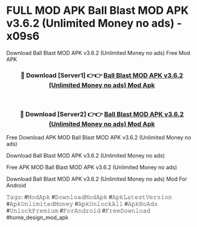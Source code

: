 # FULL MOD APK Ball Blast MOD APK v3.6.2 (Unlimited Money no ads) - x09s6
Download Ball Blast MOD APK v3.6.2 (Unlimited Money no ads) Free Mod APK

<div align="center">
<h3>🔴 Download [Server1] 👉👉 <a href="https://apk-comot.site?title=Ball_Blast_MOD_APK_v3.6.2_(Unlimited_Money_no_ads)">Ball Blast MOD APK v3.6.2 (Unlimited Money no ads) Mod Apk</a></h3><br>

<h3>🔴 Download [Server2] 👉👉 <a href="https://apk-comot.site?title=Ball_Blast_MOD_APK_v3.6.2_(Unlimited_Money_no_ads)">Ball Blast MOD APK v3.6.2 (Unlimited Money no ads) Mod Apk</a></h3>
</div>


Free Download APK MOD Ball Blast MOD APK v3.6.2 (Unlimited Money no ads)

Download Ball Blast MOD APK v3.6.2 (Unlimited Money no ads) 

Free APK MOD Ball Blast MOD APK v3.6.2 (Unlimited Money no ads) 

Download Ball Blast MOD APK v3.6.2 (Unlimited Money no ads) Mod For Android

𝚃𝚊𝚐𝚜: #𝙼𝚘𝚍𝙰𝚙𝚔 #𝙳𝚘𝚠𝚗𝚕𝚘𝚊𝚍𝙼𝚘𝚍𝙰𝚙𝚔 #𝙰𝚙𝚔𝙻𝚊𝚝𝚎𝚜𝚝𝚅𝚎𝚛𝚜𝚒𝚘𝚗 #𝙰𝚙𝚔𝚄𝚗𝚕𝚒𝚖𝚒𝚝𝚎𝚍𝙼𝚘𝚗𝚎𝚢 #𝙰𝚙𝚔𝚄𝚗𝚕𝚘𝚌𝚔𝙰𝚕𝚕 #𝙰𝚙𝚔𝙽𝚘𝙰𝚍𝚜 #𝚄𝚗𝚕𝚘𝚌𝚔𝙿𝚛𝚎𝚖𝚒𝚞𝚖 #𝙵𝚘𝚛𝙰𝚗𝚍𝚛𝚘𝚒𝚍 #𝙵𝚛𝚎𝚎𝙳𝚘𝚠𝚗𝚕𝚘𝚊𝚍 #home_design_mod_apk